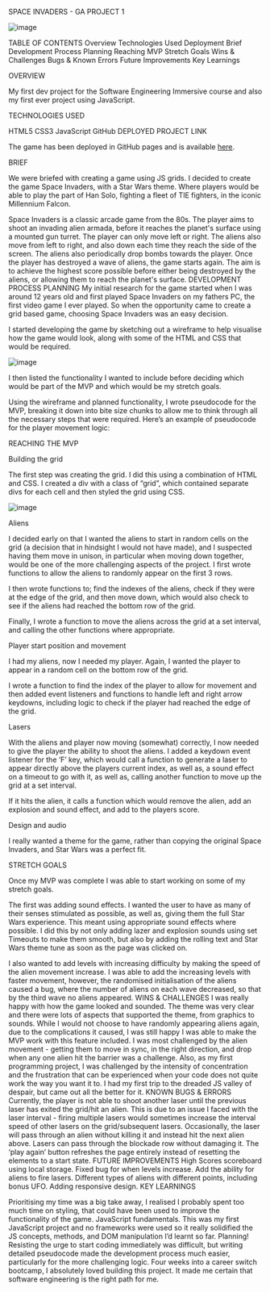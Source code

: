 SPACE INVADERS - GA PROJECT 1

![image](https://user-images.githubusercontent.com/81522060/151714445-47aa67ff-cc23-4104-9b87-ed6c5c4849db.png)

TABLE OF CONTENTS
Overview
Technologies Used
Deployment
Brief
Development Process
Planning
Reaching MVP
Stretch Goals
Wins & Challenges
Bugs & Known Errors
Future Improvements
Key Learnings

OVERVIEW

My first dev project for the Software Engineering Immersive course and also my first ever project using JavaScript.

TECHNOLOGIES USED 

HTML5
CSS3
JavaScript
GitHub
DEPLOYED PROJECT LINK

The game has been deployed in GitHub pages and is available [here](https://shak-h.github.io/Space-Invaders/).

BRIEF

We were briefed with creating a game using JS grids. I decided to create the game Space Invaders, with a Star Wars theme. Where players would be able to play the part of Han Solo, fighting a fleet of TIE fighters, in the iconic Millennium Falcon.

Space Invaders is a classic arcade game from the 80s. The player aims to shoot an invading alien armada, before it reaches the planet's surface using a mounted gun turret.
The player can only move left or right. The aliens also move from left to right, and also down each time they reach the side of the screen. The aliens also periodically drop bombs towards the player.
Once the player has destroyed a wave of aliens, the game starts again. The aim is to achieve the highest score possible before either being destroyed by the aliens, or allowing them to reach the planet's surface.
DEVELOPMENT PROCESS
PLANNING
My initial research for the game started when I was around 12 years old and first played Space Invaders on my fathers PC, the first video game I ever played. So when the opportunity came to create a grid based game, choosing Space Invaders was an easy decision.

I started developing the game by sketching out a wireframe to help visualise how the game would look, along with some of the HTML and CSS that would be required.

![image](https://user-images.githubusercontent.com/81522060/151721980-1e6493b2-0ac2-447f-a6df-f04342f6bc7e.png)

I then listed the functionality I wanted to include before deciding which would be part of the MVP and which would be my stretch goals.

Using the wireframe and planned functionality, I wrote pseudocode for the MVP, breaking it down into bite size chunks to allow me to think through all the necessary steps that were required. Here’s an example of pseudocode for the player movement logic:


REACHING THE MVP

Building the grid

The first step was creating the grid. I did this using a combination of HTML and CSS. I created a div with a class of “grid”, which contained separate divs for each cell and then styled the grid using CSS. 

![image](https://user-images.githubusercontent.com/81522060/151722045-7c97fa8a-e458-4088-8471-fb6eef6360b5.png)

Aliens

I decided early on that I wanted the aliens to start in random cells on the grid (a decision that in hindsight I would not have made), and I suspected having them move in unison, in particular when moving down together, would be one of the more challenging aspects of the project. I first wrote functions to allow the aliens to randomly appear on the first 3 rows. 



I then wrote functions to; find the indexes of the aliens, check if they were at the edge of the grid, and then move down, which would also check to see if the aliens had reached the bottom row of the grid. 




Finally, I wrote a function to move the aliens across the grid at a set interval, and calling the other functions where appropriate.



Player start position and movement

I had my aliens, now I needed my player. Again, I wanted the player to appear in a random cell on the bottom row of the grid. 



I wrote a function to find the index of the player to allow for movement and then added event listeners and functions to handle left and right arrow keydowns, including logic to check if the player had reached the edge of the grid.


Lasers

With the aliens and player now moving (somewhat) correctly, I now needed to give the player the ability to shoot the aliens. I added a keydown event listener for the ‘F’ key, which would call a function to generate a laser to appear directly above the players current index, as well as, a sound effect on a timeout to go with it, as well as, calling another function to move up the grid at a set interval. 


If it hits the alien, it calls a function which would remove the alien, add an explosion and sound effect, and add to the players score. 



Design and audio

I really wanted a theme for the game, rather than copying the original Space Invaders, and Star Wars was a perfect fit.  

STRETCH GOALS

Once my MVP was complete I was able to start working on some of my stretch goals. 

The first was adding sound effects. I wanted the user to have as many of their senses stimulated as possible, as well as, giving them the full Star Wars experience. This meant using appropriate sound effects where possible. I did this by not only adding lazer and explosion sounds using set Timeouts to make them smooth, but also by adding the rolling text and Star Wars theme tune as soon as the page was clicked on.



I also wanted to add levels with increasing difficulty by making the speed of the alien movement increase. I was able to add the increasing levels with faster movement, however, the randomised initialisation of the aliens caused a bug, where the number of aliens on each wave decreased, so that by the third wave no aliens appeared.
WINS & CHALLENGES
I was really happy with how the game looked and sounded. The theme was very clear and there were lots of aspects that supported the theme, from graphics to sounds. While I would not choose to have randomly appearing aliens again, due to the complications it caused, I was still happy I was able to make the MVP work with this feature included.
I was most challenged by the alien movement - getting them to move in sync, in the right direction, and drop when any one alien hit the barrier was a challenge. Also, as my first programming project, I was challenged by the intensity of concentration and the frustration that can be experienced when your code does not quite work the way you want it to. I had my first trip to the dreaded JS valley of despair, but came out all the better for it.
KNOWN BUGS & ERRORS
Currently, the player is not able to shoot another laser until the previous laser has exited the grid/hit an alien. This is due to an issue I faced with the laser interval - firing multiple lasers would sometimes increase the interval speed of other lasers on the grid/subsequent lasers.
Occasionally, the laser will pass through an alien without killing it and instead hit the next alien above.
Lasers can pass through the blockade row without damaging it.
The ‘play again’ button refreshes the page entirely instead of resetting the elements to a start state.
FUTURE IMPROVEMENTS
High Scores scoreboard using local storage.
Fixed bug for when levels increase.
Add the ability for aliens to fire lasers.
Different types of aliens with different points, including bonus UFO.
Adding responsive design.
KEY LEARNINGS

Prioritising my time was a big take away, I realised I probably spent too much time on styling, that could have been used to improve the functionality of the game. 
JavaScript fundamentals. This was my first JavaScript project and no frameworks were used so it really solidified the JS concepts, methods, and DOM manipulation I’d learnt so far.
Planning! Resisting the urge to start coding immediately was difficult, but writing detailed pseudocode made the development process much easier, particularly for the more challenging logic.
Four weeks into a career switch bootcamp, I absolutely loved building this project. It made me certain that software engineering is the right path for me.
